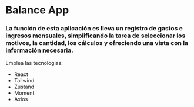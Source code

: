 # Balance App
### La función de esta aplicación es lleva un registro de gastos e ingresos mensuales, simplificando la tarea de seleccionar los motivos, la cantidad, los cálculos y ofreciendo una vista con la información necesaria.

Emplea las tecnologias:
* React
* Tailwind
* Zustand
* Moment
* Axios
